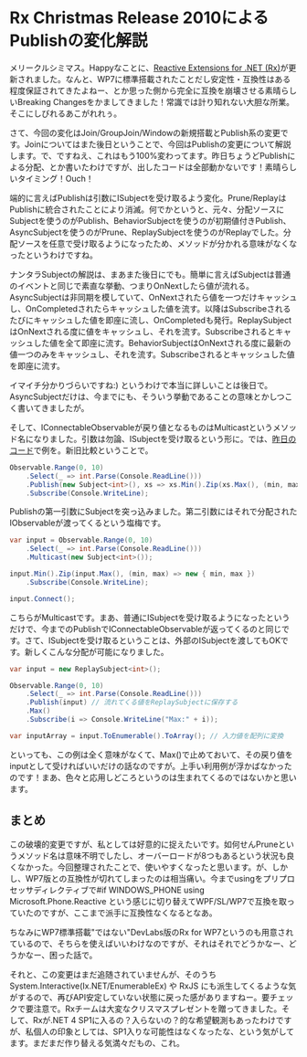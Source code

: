 # Rx Christmas Release 2010によるPublishの変化解説

メリークルシミマス。Happyなことに、[Reactive Extensions for .NET (Rx)](http://msdn.microsoft.com/en-us/devlabs/ee794896.aspx "Reactive Extensions for .NET (Rx)")が更新されました。なんと、WP7に標準搭載されたことだし安定性・互換性はある程度保証されてきたよねー、とか思った側から完全に互換を崩壊させる素晴らしいBreaking Changesをかましてきました！常識では計り知れない大胆な所業。そこにしびれるあこがれれぅ。

さて、今回の変化はJoin/GroupJoin/Windowの新規搭載とPublish系の変更です。Joinについてはまた後日ということで、今回はPublishの変更について解説します。で、ですねえ、これはもう100%変わってます。昨日ちょうどPublishによる分配、とか書いたわけですが、出したコードは全部動かないです！素晴らしいタイミング！Ouch！

端的に言えばPublishは引数にISubjectを受け取るよう変化。Prune/ReplayはPublishに統合されたことにより消滅。何でかというと、元々、分配ソースにSubjectを使うのがPublish、BehaviorSubjectを使うのが初期値付きPublish、AsyncSubjectを使うのがPrune、ReplaySubjectを使うのがReplayでした。分配ソースを任意で受け取るようになったため、メソッドが分かれる意味がなくなったというわけですね。

ナンタラSubjectの解説は、まあまた後日にでも。簡単に言えばSubjectは普通のイベントと同じで素直な挙動、つまりOnNextしたら値が流れる。AsyncSubjectは非同期を模していて、OnNextされたら値を一つだけキャッシュし、OnCompletedされたらキャッシュした値を流す。以降はSubscribeされるたびにキャッシュした値を即座に流し、OnCompletedも発行。ReplaySubjectはOnNextされる度に値をキャッシュし、それを流す。Subscribeされるとキャッシュした値を全て即座に流す。BehaviorSubjectはOnNextされる度に最新の値一つのみをキャッシュし、それを流す。Subscribeされるとキャッシュした値を即座に流す。

イマイチ分かりづらいですね:) というわけで本当に詳しいことは後日で。AsyncSubjectだけは、今までにも、そういう挙動であることの意味とかしつこく書いてきましたが。

そして、IConnectableObservableが戻り値となるものはMulticastというメソッド名になりました。引数は勿論、ISubjectを受け取るという形に。では、[昨日のコード](http://neue.cc/2010/12/24_291.html "neue cc - Reactive ExtensionsとPublishによるシーケンスの分配")で例を。新旧比較ということで。

```csharp
Observable.Range(0, 10)
    .Select(_ => int.Parse(Console.ReadLine()))
    .Publish(new Subject<int>(), xs => xs.Min().Zip(xs.Max(), (min, max) => new { min, max }))
    .Subscribe(Console.WriteLine);
```

Publishの第一引数にSubjectを突っ込みました。第二引数にはそれで分配されたIObservableが渡ってくるという塩梅です。

```csharp
var input = Observable.Range(0, 10)
    .Select(_ => int.Parse(Console.ReadLine()))
    .Multicast(new Subject<int>());

input.Min().Zip(input.Max(), (min, max) => new { min, max })
    .Subscribe(Console.WriteLine);

input.Connect();
```

こちらがMulticastです。まあ、普通にISubjectを受け取るようになったというだけで、今までのPublishでIConnectableObservableが返ってくるのと同じです。さて、ISubjectを受け取るということは、外部のISubjectを渡してもOKです。新しくこんな分配が可能になりました。

```csharp
var input = new ReplaySubject<int>();

Observable.Range(0, 10)
    .Select(_ => int.Parse(Console.ReadLine()))
    .Publish(input) // 流れてくる値をReplaySubjectに保存する
    .Max()
    .Subscribe(i => Console.WriteLine("Max:" + i));

var inputArray = input.ToEnumerable().ToArray(); // 入力値を配列に変換
```

といっても、この例は全く意味がなくて、Max()で止めておいて、その戻り値をinputとして受ければいいだけの話なのですが。上手い利用例が浮かばなかったのです！まあ、色々と応用しどころというのは生まれてくるのではないかと思います。

まとめ
---
この破壊的変更ですが、私としては好意的に捉えたいです。如何せんPruneというメソッド名は意味不明でしたし、オーバーロードが8つもあるという状況も良くなかった。今回整理されたことで、使いやすくなったと思います。が、しかし、WP7版との互換性が切れてしまったのは相当痛い。今までusingをプリプロセッサディレクティブで#if WINDOWS_PHONE using Microsoft.Phone.Reactive という感じに切り替えてWPF/SL/WP7で互換を取っていたのですが、ここまで派手に互換性なくなるとなあ。

ちなみにWP7標準搭載"ではない"DevLabs版のRx for WP7というのも用意されているので、そちらを使えばいいわけなのですが、それはそれでどうかなー、どうかなー、困った話で。

それと、この変更はまだ追随されていませんが、そのうち System.Interactive(Ix.NET/EnumerableEx) や RxJS にも派生してくるような気がするので、再びAPI安定していない状態に戻った感がありますねー。要チェックで要注意で。Rxチームは大変なクリスマスプレゼントを贈ってきました。そして、Rxが.NET 4 SP1に入るの？入らないの？的な希望観測もあったわけですが、私個人の印象としては、SP1入りな可能性はなくなったな、という気がしてます。まだまだ作り替える気満々だもの、これ。